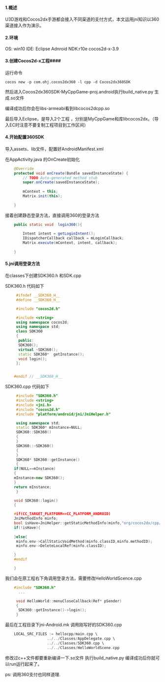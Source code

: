 #### 1.概述 ####
U3D游戏和Cocos2dx手游都会接入不同渠道的支付方式，本文运用jni知识以360渠道接入作为演示。

#### 2.环境 ####
OS: win10
IDE: Eclipse
Adnroid NDK:r10e
cocos2d-x-3.9

#### 3.创建Cocos2d-x工程####
运行命令

    cocos new -p com.ohj.cocos2dx360 -l cpp -d Cocos2dx360SDK

然后进入Cocos2dx360SDK-MyCppGame-proj.android执行build_native.py 生成.so文件

编译成功后你会在libs-armeabi看到libcocos2dcpp.so 

最后导入Eclipse，是导入2个工程 ，分别是MyCppGame和库libcocos2dx。（导入EC时注意不要复制工程项目到工作区间）

#### 4.开始配置360SDK ####
导入assets、lib文件，配置好AndroidManifest.xml 

在AppActivity.java 的OnCreate初始化

```java
    @Override
	protected void onCreate(Bundle savedInstanceState) {
		// TODO Auto-generated method stub
		super.onCreate(savedInstanceState);
		
		mContext = this;
		Matrix.init(this);
		
	}
```
接着创建静态登录方法，直接调用360的登录方法
```java
	public static void  login360(){
		
		Intent intent = getLoginIntent();
		IDispatcherCallback callback = mLoginCallback;
		Matrix.execute(mContext, intent, callback);
		
	}
```

#### 5.jni调用登录方法 ####
在classes下创建SDK360.h 和SDK.cpp

SDK360.h 代码如下
```c++
     #ifndef __SDK360_H__
     #define __SDK360_H__

     #include "cocos2d.h"

     #include <string>  
     using namespace cocos2d;
     using namespace std;
     class SDK360
     {
      public:
      SDK360();
      virtual ~SDK360();
	  static SDK360*  getInstance();
	  void login();
     };


    #endif // __SDK360_H__
```
SDK360.cpp 代码如下
```c++
     #include "SDK360.h"
     #include <string>  
     #include <jni.h>
     #include "cocos2d.h"
     #include "platform/android/jni/JniHelper.h"

     using namespace std;
     static SDK360* mInstance=NULL;
     SDK360::SDK360()
     {
     }
     SDK360::~SDK360()
     {
     }
     SDK360* SDK360::getInstance()
     {
	if(NULL==mInstance)
	{
	mInstance=new SDK360();
	}
	return mInstance;
     }

    void SDK360::login()
    {

    #if(CC_TARGET_PLATFORM==CC_PLATFORM_ANDROID)
    JniMethodInfo minfo;
    bool isHave=JniHelper::getStaticMethodInfo(minfo,"org/cocos2dx/cpp/AppActivity","login360","()V");
	if(!isHave){
		
	}else{
	 minfo.env->CallStaticVoidMethod(minfo.classID,minfo.methodID);
	 minfo.env->DeleteLocalRef(minfo.classID);

	}
    #endif

    }

```

我们会在原工程右下角调用登录方法，需要修改HelloWorldScence.cpp

```c++
    #include "SDK360.h"
      ...

     void HelloWorld::menuCloseCallback(Ref* pSender)
     {
      SDK360::getInstance()->login();
     }


```

 最后在工程目录下jni-Android.mk 调用刚写好的SDK360.cpp

```c++
    LOCAL_SRC_FILES := hellocpp/main.cpp \
                   ../../Classes/AppDelegate.cpp \
                   ../../Classes/SDK360.cpp \
                   ../../Classes/HelloWorldScene.cpp
```

修改过c++文件都要重新编译一下.so文件
执行build_native.py 编译成功后你就可以run运行起来了。


ps: 调用360支付也同样道理.
